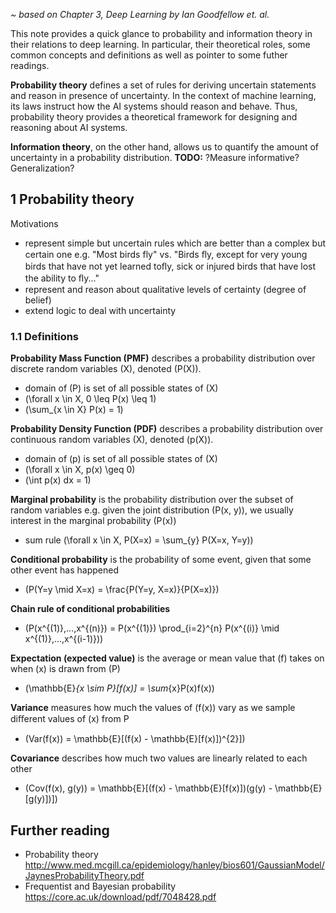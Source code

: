*~ based on Chapter 3, Deep Learning by Ian Goodfellow et. al.*

This note provides a quick glance to probability and information theory in their relations to deep learning. In particular, their theoretical roles, some common concepts and definitions as well as pointer to some futher readings.

**Probability theory** defines a set of rules for deriving uncertain statements and reason in presence of uncertainty.  In the context of machine learning, its laws instruct how the AI systems should reason and behave. Thus, probability theory provides a theoretical framework for designing and reasoning about AI systems.

**Information theory**, on the other hand, allows us to quantify the amount of uncertainty in a probability distribution. **TODO:** ?Measure informative? Generalization?

## 1 Probability theory
Motivations
- represent simple but uncertain rules which are better than a complex but certain one e.g. "Most birds fly" vs. "Birds ﬂy, except for very young birds that have not yet learned toﬂy, sick or injured birds that have lost the ability to ﬂy..."
- represent and reason about qualitative levels of certainty (degree of belief)
- extend logic to deal with uncertainty

### 1.1 Definitions
**Probability Mass Function (PMF)** describes a probability distribution over discrete random variables \(X\), denoted \(P(X)\).
- domain of \(P\) is set of all possible states of \(X\)
- \(\forall x \in X, 0 \leq P(x) \leq 1\)
- \(\sum_{x \in X} P(x) = 1\)

**Probability Density Function (PDF)** describes a probability distribution over continuous random variables \(X\), denoted \(p(X)\).
- domain of \(p\) is set of all possible states of \(X\)
- \(\forall x \in X, p(x) \geq 0\)
- \(\int p(x) dx = 1\)

**Marginal probability** is the probability distribution over the subset of random variables e.g. given the joint distribution \(P(x, y)\), we usually interest in the marginal probability \(P(x)\)
- sum rule \(\forall x \in X, P(X=x) = \sum_{y} P(X=x, Y=y)\)

**Conditional probability** is the probability of some event, given that some other event has happened
- \(P(Y=y \mid X=x) = \frac{P(Y=y, X=x)}{P(X=x)}\)

**Chain rule of conditional probabilities**
- \(P(x^{(1)},...,x^{(n)}) = P(x^{(1)}) \prod_{i=2}^{n} P(x^{(i)} \mid x^{(1)},...,x^{(i-1)})\)

**Expectation (expected value)** is the average or mean value that \(f\) takes on when \(x\) is drawn from \(P\)
- \(\mathbb{E}_{x \sim P}[f(x)] = \sum_{x}P(x)f(x)\)

**Variance** measures how much the values of \(f(x)\) vary as we sample diﬀerent values of \(x\) from P
- \(Var(f(x)) = \mathbb{E}[(f(x) - \mathbb{E}[f(x)])^{2}]\)

**Covariance** describes how much two values are linearly related to each other
- \(Cov(f(x), g(y)) = \mathbb{E}[(f(x) - \mathbb{E}[f(x)])(g(y) - \mathbb{E}[g(y)])]\)

## Further reading
- Probability theory http://www.med.mcgill.ca/epidemiology/hanley/bios601/GaussianModel/JaynesProbabilityTheory.pdf
- Frequentist and Bayesian probability https://core.ac.uk/download/pdf/7048428.pdf